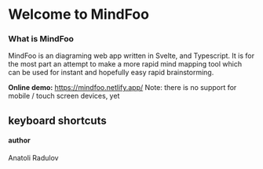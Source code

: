 # Welcome to MindFoo
### What is MindFoo

MindFoo is an diagraming web app written in Svelte, and Typescript. 
It is for the most part an attempt to make a more rapid mind mapping tool which can be used for instant and hopefully easy rapid brainstorming.

**Online demo:**
https://mindfoo.netlify.app/
Note: there is no support for mobile / touch screen devices, yet

## keyboard shortcuts

#### author
Anatoli Radulov